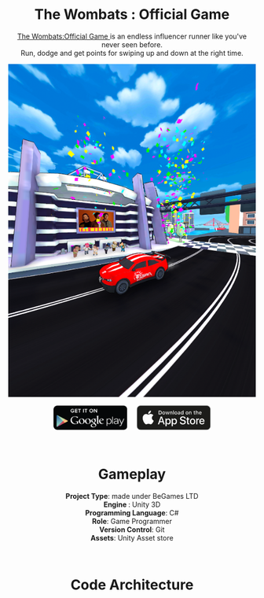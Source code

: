 <div align="center">

# The Wombats : Official Game


  
  <a href="https://www.rahulchandraportfolio.com/thewombatsofficialgame" target="_blank">The Wombats:Official Game </a> is an endless influencer runner like you've never seen before.
<br>Run, dodge and get points for swiping up and down at the right time.
  
 
<a href="https://www.rahulchandraportfolio.com/tikkytokkydropgame" target="_blank"><img src="./src/Icon.png" alt="demo"></a>
  
  </div>
  
  <div align="center">
  
 <a href="https://play.google.com/store/apps/details?id=com.begames.tikkytokkydropgame&hl=en-UK" target="_blank"><img src="./src/PlayStore.png" alt="demo" width="150" 
     height="50"></a> &nbsp;  &nbsp;    <a href="https://apps.apple.com/gb/app/tikkytokky-drop-game/id6443832970" target="_blank"><img src="./src/AppStore.png" alt="demo" width="150" height="50"></a>
  
  </div>
  
 
<br>

<h1 align = "center">Gameplay</h2>


<div align = "center">
  
<b>Project Type</b>: made under BeGames LTD<br>
<b>Engine </b>:  Unity 3D <br>
<b>Programming Language</b>: C# <br>
<b>Role</b>: Game Programmer <br>
<b>Version Control</b>: Git <br>
<b>Assets</b>: Unity Asset store <br>
  
  </div>

<br>

<h1 align = "center">Code Architecture</h2>
